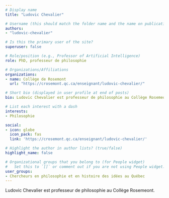 ```yaml
---
# Display name
title: "Ludovic Chevalier"

# Username (this should match the folder name and the name on publications)
authors:
- "ludovic-chevalier"

# Is this the primary user of the site?
superuser: false

# Role/position (e.g., Professor of Artificial Intelligence)
role: PhD, professeur de philosophie

# Organizations/Affiliations
organizations:
- name: Collège de Rosemont
  url: "https://crosemont.qc.ca/enseignant/ludovic-chevalier/"

# Short bio (displayed in user profile at end of posts)
bio: Ludovic Chevalier est professeur de philosophie au Collège Rosemeont.

# List each interest with a dash
interests:
- Philosophie

social:
- icon: globe
  icon_pack: fas
  link: 'https://crosemont.qc.ca/enseignant/ludovic-chevalier/'

# Highlight the author in author lists? (true/false)
highlight_name: false

# Organizational groups that you belong to (for People widget)
#   Set this to `[]` or comment out if you are not using People widget.
user_groups:
- Chercheurs en philosophie et en histoire des idées au Québec
---
```

Ludovic Chevalier est professeur de philosophie au Collège Rosemeont.